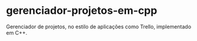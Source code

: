 # gerenciador-projetos-em-cpp
Gerenciador de projetos, no estilo de aplicações como Trello, implementado em C++.
